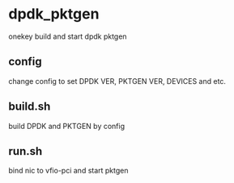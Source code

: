 # dpdk_pktgen
onekey build and start dpdk pktgen

## config
change config to set DPDK VER, PKTGEN VER, DEVICES and etc.
## build.sh
build DPDK and PKTGEN by config
## run.sh
bind nic to vfio-pci and start pktgen
